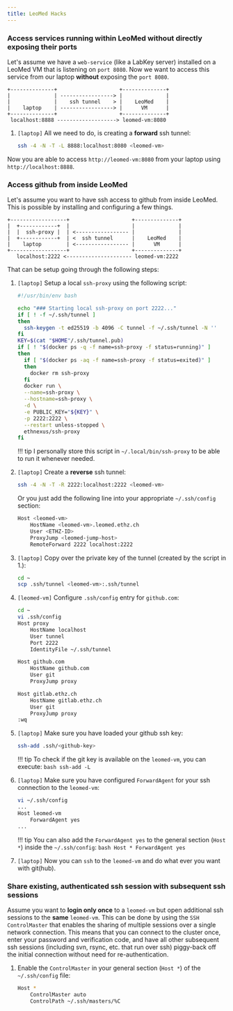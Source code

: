 ```yaml
---
title: LeoMed Hacks
---
```


### Access services running within LeoMed without directly exposing their ports

Let's assume we have a `web-service` (like a LabKey server) installed on a LeoMed VM that is listening on `port 8080`. Now we want to access this service from our laptop **without** exposing the `port 8080`.

```grafic
+--------------+                    +--------------+
|              | -----------------> |              |
|              |    ssh tunnel    > |    LeoMed    |
|    laptop    | -----------------> |      VM      |
+--------------+                    +--------------+
 localhost:8888 -------------------> leomed-vm:8080
```

1. `[laptop]` All we need to do, is creating a **forward** ssh tunnel:

    ```bash
    ssh -4 -N -T -L 8888:localhost:8080 <leomed-vm>
    ```

Now you are able to access `http://leomed-vm:8080` from your laptop using `http://localhost:8888`.

### Access github from inside LeoMed

Let's assume you want to have ssh access to github from inside LeoMed. This is possible by installing and configuring a few things.

```graphic
+------------------+                    +--------------+
|  +------------+  |                    |              |
|  |  ssh-proxy |  | <----------------- |              |
|  +------------+  | <  ssh tunnel      |    LeoMed    |
|    laptop        | <----------------- |      VM      |
+------------------+                    +--------------+
   localhost:2222 <--------------------- leomed-vm:2222
```

That can be setup going through the following steps:

1. `[laptop]` Setup a local `ssh-proxy` using the following script:
  
    ```bash
    #!/usr/bin/env bash

    echo "### Starting local ssh-proxy on port 2222..."
    if [ ! -f ~/.ssh/tunnel ]
    then
      ssh-keygen -t ed25519 -b 4096 -C tunnel -f ~/.ssh/tunnel -N ''
    fi
    KEY=$(cat "$HOME"/.ssh/tunnel.pub)
    if [ ! "$(docker ps -q -f name=ssh-proxy -f status=running)" ]
    then
      if [ "$(docker ps -aq -f name=ssh-proxy -f status=exited)" ]
      then
        docker rm ssh-proxy
      fi
      docker run \
      --name=ssh-proxy \
      --hostname=ssh-proxy \
      -d \
      -e PUBLIC_KEY="${KEY}" \
      -p 2222:2222 \
      --restart unless-stopped \
      ethnexus/ssh-proxy
    fi
    ```

    !!! tip
        I personally store this script in `~/.local/bin/ssh-proxy` to be able to run it whenever needed.

2. `[laptop]` Create a **reverse** ssh tunnel:

    ```bash
    ssh -4 -N -T -R 2222:localhost:2222 <leomed-vm>
    ```

    Or you just add the following line into your appropriate `~/.ssh/config` section:

    ```bash
    Host <leomed-vm>
        HostName <leomed-vm>.leomed.ethz.ch
        User <ETHZ-ID>
        ProxyJump <leomed-jump-host>
        RemoteForward 2222 localhost:2222
    ```

3. `[laptop]` Copy over the private key of the tunnel (created by the script in 1.):

    ```bash
    cd ~
    scp .ssh/tunnel <leomed-vm>:.ssh/tunnel
    ```

4. `[leomed-vm]` Configure `.ssh/config` entry for `github.com`:

    ```bash
    cd ~
    vi .ssh/config
    Host proxy
        HostName localhost
        User tunnel
        Port 2222
        IdentityFile ~/.ssh/tunnel

    Host github.com
        HostName github.com
        User git
        ProxyJump proxy

    Host gitlab.ethz.ch
        HostName gitlab.ethz.ch
        User git
        ProxyJump proxy
    :wq
    ```

5. `[laptop]` Make sure you have loaded your github ssh key:

    ```bash
    ssh-add .ssh/<github-key>
    ```

    !!! tip
        To check if the git key is available on the `leomed-vm`, you can execute:
        ```bash
        ssh-add -L
        ```

6. `[laptop]` Make sure you have configured `ForwardAgent` for your ssh connection to the `leomed-vm`:

    ```bash
    vi ~/.ssh/config
    ...
    Host leomed-vm
        ForwardAgent yes
    ...
    ```

    !!! tip
        You can also add the `ForwardAgent yes` to the general section (`Host *`) inside the `~/.ssh/config`:
        ```bash
        Host *
            ForwardAgent yes
        ```

7. `[laptop]` Now you can `ssh` to the `leomed-vm` and do what ever you want with git(hub).

### Share existing, authenticated ssh session with subsequent ssh sessions

Assume you want to **login only once** to a `leomed-vm` but open additional ssh sessions to the **same** `leomed-vm`. This can be done by using the `SSH ControlMaster` that enables the sharing of multiple sessions over a single network connection. This means that you can connect to the cluster once, enter your password and verification code, and have all other subsequent ssh sessions (including svn, rsync, etc. that run over ssh) piggy-back off the initial connection without need for re-authentication. 

1. Enable the `ControlMaster` in your general section (`Host *`) of the `~/.ssh/config` file:

    ```bash
    Host *
        ControlMaster auto
        ControlPath ~/.ssh/masters/%C
    ```